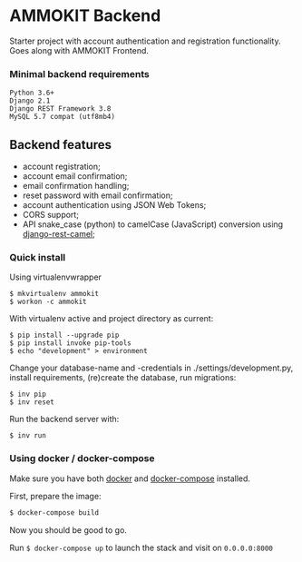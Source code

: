 AMMOKIT Backend
===

Starter project with account authentication and registration functionality.
Goes along with AMMOKIT Frontend.

### Minimal backend requirements
```
Python 3.6+
Django 2.1
Django REST Framework 3.8
MySQL 5.7 compat (utf8mb4)
```

## Backend features
- account registration;
- account email confirmation;
- email confirmation handling;
- reset password with email confirmation;
- account authentication using JSON Web Tokens;
- CORS support;
- API snake_case (python) to camelCase (JavaScript) conversion using [django-rest-camel](https://github.com/rense/django-rest-camel);

### Quick install

Using virtualenvwrapper
```
$ mkvirtualenv ammokit
$ workon -c ammokit
```
With virtualenv active and project directory as current:
```
$ pip install --upgrade pip
$ pip install invoke pip-tools
$ echo "development" > environment
```
Change your database-name and -credentials in ./settings/development.py, install requirements, (re)create the database, run migrations:
```
$ inv pip
$ inv reset
```
Run the backend server with:
```
$ inv run
```

### Using docker / docker-compose

Make sure you have both [docker](https://docs.docker.com/install/) and [docker-compose](https://docs.docker.com/compose/install/) installed.

First, prepare the image:

```bash
$ docker-compose build
```

Now you should be good to go.

Run `$ docker-compose up` to launch the stack and visit on `0.0.0.0:8000`
